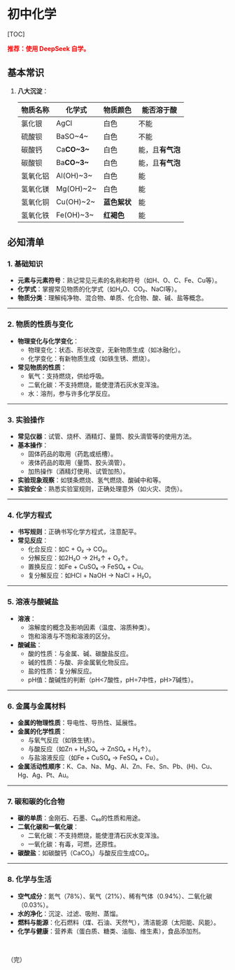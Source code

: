 

# 初中化学

[TOC]

<b style="color:red;">推荐：使用 DeepSeek 自学。</b>

## 基本常识

1. **八大沉淀**：

   | 物质名称 | 化学式      | 物质颜色     | 能否溶于酸       |
   | -------- | ----------- | ------------ | ---------------- |
   | 氯化银   | AgCl        | 白色         | 不能             |
   | 硫酸钡   | BaSO~4~     | 白色         | 不能             |
   | 碳酸钙   | Ca**CO~3~** | 白色         | 能，且**有气泡** |
   | 碳酸钡   | Ba**CO~3~** | 白色         | 能，且**有气泡** |
   | 氢氧化铝 | Al(OH)~3~   | 白色         | 能               |
   | 氢氧化镁 | Mg(OH)~2~   | 白色         | 能               |
   | 氢氧化铜 | Cu(OH)~2~   | **蓝色絮状** | 能               |
   | 氢氧化铁 | Fe(OH)~3~   | **红褐色**   | 能               |

## 必知清单

### 1. **基础知识**

- **元素与元素符号**：熟记常见元素的名称和符号（如H、O、C、Fe、Cu等）。
- **化学式**：掌握常见物质的化学式（如H₂O、CO₂、NaCl等）。
- **物质分类**：理解纯净物、混合物、单质、化合物、酸、碱、盐等概念。

------

### 2. **物质的性质与变化**

- **物理变化与化学变化**：
  - 物理变化：状态、形状改变，无新物质生成（如冰融化）。
  - 化学变化：有新物质生成（如铁生锈、燃烧）。
- **常见物质的性质**：
  - 氧气：支持燃烧，供给呼吸。
  - 二氧化碳：不支持燃烧，能使澄清石灰水变浑浊。
  - 水：溶剂，参与许多化学反应。

------

### 3. **实验操作**

- **常见仪器**：试管、烧杯、酒精灯、量筒、胶头滴管等的使用方法。
- **基本操作**：
  - 固体药品的取用（药匙或纸槽）。
  - 液体药品的取用（量筒、胶头滴管）。
  - 加热操作（酒精灯使用、试管加热）。
- **实验现象观察**：如镁条燃烧、氢气燃烧、酸碱中和等。
- **实验安全**：熟悉实验室规则，正确处理意外（如火灾、烫伤）。

------

### 4. **化学方程式**

- **书写规则**：正确书写化学方程式，注意配平。
- **常见反应**：
  - 化合反应：如C + O₂ → CO₂。
  - 分解反应：如2H₂O → 2H₂↑ + O₂↑。
  - 置换反应：如Fe + CuSO₄ → FeSO₄ + Cu。
  - 复分解反应：如HCl + NaOH → NaCl + H₂O。

------

### 5. **溶液与酸碱盐**

- **溶液**：
  - 溶解度的概念及影响因素（温度、溶质种类）。
  - 饱和溶液与不饱和溶液的区分。
- **酸碱盐**：
  - 酸的性质：与金属、碱、碳酸盐反应。
  - 碱的性质：与酸、非金属氧化物反应。
  - 盐的性质：复分解反应。
  - pH值：酸碱性的判断（pH<7酸性，pH=7中性，pH>7碱性）。

------

### 6. **金属与金属材料**

- **金属的物理性质**：导电性、导热性、延展性。
- **金属的化学性质**：
  - 与氧气反应（如铁生锈）。
  - 与酸反应（如Zn + H₂SO₄ → ZnSO₄ + H₂↑）。
  - 与盐溶液反应（如Fe + CuSO₄ → FeSO₄ + Cu）。
- **金属活动性顺序**：K、Ca、Na、Mg、Al、Zn、Fe、Sn、Pb、(H)、Cu、Hg、Ag、Pt、Au。

------

### 7. **碳和碳的化合物**

- **碳的单质**：金刚石、石墨、C₆₀的性质和用途。
- **二氧化碳和一氧化碳**：
  - 二氧化碳：不支持燃烧，能使澄清石灰水变浑浊。
  - 一氧化碳：有毒，可燃，还原性。
- **碳酸盐**：如碳酸钙（CaCO₃）与酸反应生成CO₂。

------

### 8. **化学与生活**

- **空气成分**：氮气（78%）、氧气（21%）、稀有气体（0.94%）、二氧化碳（0.03%）。
- **水的净化**：沉淀、过滤、吸附、蒸馏。
- **燃料与能源**：化石燃料（煤、石油、天然气），清洁能源（太阳能、风能）。
- **化学与健康**：营养素（蛋白质、糖类、油脂、维生素），食品添加剂。

<br>

（完）